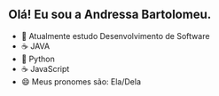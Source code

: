 ## Olá! Eu sou a Andressa Bartolomeu.

- 🔭 Atualmente estudo Desenvolvimento de Software 
- ☕ JAVA
- 🐍 Python
- ☕ JavaScript
- 😄 Meus pronomes são: Ela/Dela

###


